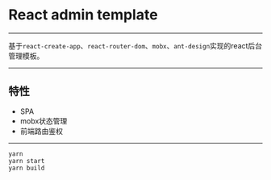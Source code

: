 # React admin template
---
基于`react-create-app`、`react-router-dom`、`mobx`、`ant-design`实现的react后台管理模板。

---
## 特性
-   SPA
-   mobx状态管理
-  前端路由鉴权

---
```$xslt
yarn 
yarn start
yarn build
```

